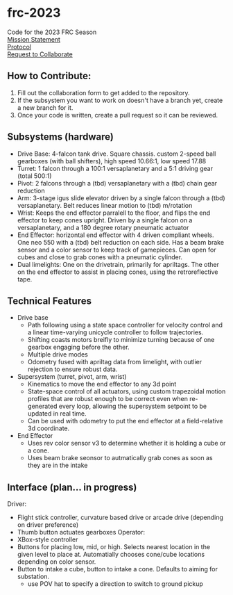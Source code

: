# frc-2023
Code for the 2023 FRC Season\
[Mission Statement](https://docs.google.com/document/d/1II30-4GxlCg0nSo4__XucbIbuxTqHBn9H1TNUuyu37s/edit?usp=sharing)\
[Protocol](https://docs.google.com/document/d/1I5Eu0LzLJGGpliEfknBvpgCctkRO0zkXJXP7kYwBYbg/edit?usp=sharing)\
[Request to Collaborate](https://docs.google.com/forms/d/e/1FAIpQLSfmF3fr5YMJInckkCB_NlD0ZAlc73mYTkqMPMI7dA8ExYZ00g/viewform?usp=sf_link)

## How to Contribute:
1. Fill out the collaboration form to get added to the repository.
2. If the subsystem you want to work on doesn't have a branch yet, create a new branch for it.
3. Once your code is written, create a pull request so it can be reviewed.

## Subsystems (hardware)
- Drive Base: 4-falcon tank drive. Square chassis. custom 2-speed ball gearboxes (with ball shifters), high speed 10.66:1, low speed 17.88
- Turret: 1 falcon through a 100:1 versaplanetary and a 5:1 driving gear (total 500:1)
- Pivot: 2 falcons through a (tbd) versaplanetary with a (tbd) chain gear reduction
- Arm: 3-stage igus slide elevator driven by a single falcon through a (tbd) versaplanetary. Belt reduces linear motion to (tbd) m/rotation
- Wrist: Keeps the end effector parralell to the floor, and flips the end effector to keep cones upright. Driven by a single falcon on a versaplanetary, and a 180 degree rotary pneumatic actuator
- End Effector: horizontal end effector with 4 driven compliant wheels. One neo 550 with a (tbd) belt reduction on each side. Has a beam brake sensor and a color sensor to keep track of gamepieces. Can open for cubes and close to grab cones with a pneumatic cylinder.
- Dual limelights: One on the drivetrain, primarily for apriltags. The other on the end effector to assist in placing cones, using the retroreflective tape.

## Technical Features
- Drive base
  - Path following using a state space controller for velocity control and a linear time-varying unicycle controller to follow trajectories.
  - Shifting coasts motors breifly to minimize turning because of one gearbox engaging before the other.
  - Multiple drive modes
  - Odometry fused with apriltag data from limelight, with outlier rejection to ensure robust data.
- Supersystem (turret, pivot, arm, wrist)
  - Kinematics to move the end effector to any 3d point
  - State-space control of all actuators, using custom trapezoidal motion profiles that are robust enough to be correct even when re-generated every loop, allowing the supersystem setpoint to be updated in real time.
  - Can be used with odometry to put the end effector at a field-relative 3d coordinate.
- End Effector
  - Uses rev color sensor v3 to determine whether it is holding a cube or a cone.
  - Uses beam brake seonsor to autmatically grab cones as soon as they are in the intake

## Interface (plan... in progress)
Driver:
- Flight stick controller, curvature based drive or arcade drive (depending on driver preference)
- Thumb button actuates gearboxes
Operator:
- XBox-style controller
- Buttons for placing low, mid, or high. Selects nearest location in the given level to place at. Automatially chooses cone/cube locations depending on color sensor.
- Button to intake a cube, button to intake a cone. Defaults to aiming for substation.
  - use POV hat to specify a direction to switch to ground pickup
